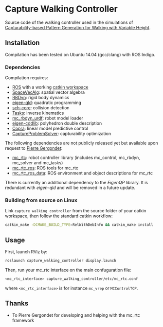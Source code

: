 # Capture Walking Controller

Source code of the walking controller used in the simulations of
[Capturability-based Pattern Generation for Walking with Variable
Height](https://hal.archives-ouvertes.fr/hal-01689331/document).

## Installation

Compilation has been tested on Ubuntu 14.04 (gcc/clang) with ROS Indigo.

### Dependencies

Compilation requires:

* [ROS](http://www.ros.org/) with a working [catkin workspace](http://wiki.ros.org/catkin/Tutorials/create_a_workspace)
* [SpaceVecAlg](https://github.com/jrl-umi3218/SpaceVecAlg): spatial vector algebra
* [RBDyn](https://github.com/jrl-umi3218/RBDyn/): rigid body dynamics
* [eigen-qld](https://github.com/jrl-umi3218/eigen-qld): quadratic programming
* [sch-core](https://github.com/jrl-umi3218/sch-core): collision detection
* [Tasks](https://github.com/jrl-umi3218/Tasks/): inverse kinematics
* [mc\_rbdyn\_urdf](https://github.com/jrl-umi3218/mc_rbdyn_urdf): robot model loader
* [eigen-cddlib](https://github.com/vsamy/eigen-cddlib): polyhedron double description
* [Copra](https://github.com/vsamy/Copra-deprecated): linear model predictive control
* [CaptureProblemSolver](https://github.com/jrl-umi3218/CaptureProblemSolver): capturability optimization

The following dependencies are not publicly released yet but available upon
request to [Pierre Gergondet](mailto:pierre.gergondet@gmail.com):

* [mc\_rtc](https://gite.lirmm.fr/multi-contact/mc_rtc): robot controller library (includes mc_control, mc_rbdyn, mc_solver and mc_tasks)
* [mc\_rtc\_ros](https://gite.lirmm.fr/multi-contact/mc_rtc_ros): ROS tools for mc_rtc
* [mc\_rtc\_ros\_data](https://gite.lirmm.fr/multi-contact/mc_rtc_ros_data): ROS environment and object descriptions for mc_rtc

There is currently an additional dependency to the *EigenQP* library. It is
redundant with *eigen-qld* and will be removed in a future update.

### Building from source on Linux

Link `capture_walking_controller` from the source folder of your catkin workspace,
then follow the standard catkin workflow:
```sh
catkin_make -DCMAKE_BUILD_TYPE=RelWithDebInfo && catkin_make install
```

## Usage

First, launch RViz by:
```sh
roslaunch capture_walking_controller display.launch
```
Then, run your mc\_rtc interface on the main confuguration file:
```sh
<mc_rtc_interface> capture_walking_controller/etc/mc_rtc.conf
```
where ``<mc_rtc_interface>`` is for instance ``mc_vrep`` or ``MCControlTCP``.

## Thanks

- To Pierre Gergondet for developing and helping with the mc\_rtc framework
